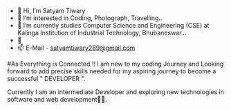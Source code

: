 - 👋 Hi, I’m Satyam Tiwary
- 👀 I’m interested in Coding, Photograph, Travelling..
- 🌱 I’m currently studies Computer Science and Engineering (CSE)
          at Kalinga Institution of Industrial Technology, Bhubaneswar...
- 💞️ 
- 📫 E-Mail - satyamtiwary289@gmail.com

#As Everything is Connected.!!
I am new to my coding Journey and Looking forward to add precise skills
    needed for my aspiring journey to become a successful " DEVELOPER ".
    
Currently I am an intermediate Developer and exploring new technologies in software and web development🧑‍💻.

